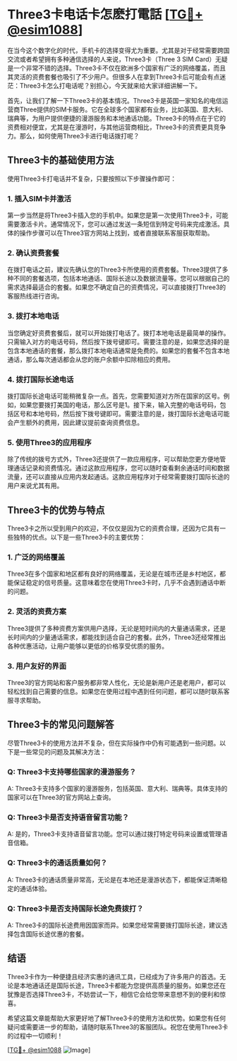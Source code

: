 # Three3卡电话卡怎麽打電話 [[TG💪+ @esim1088](https://t.me/s/esim1088)]

在当今这个数字化的时代，手机卡的选择变得尤为重要。尤其是对于经常需要跨国交流或者希望拥有多种通信选择的人来说，Three3卡（Three 3 SIM Card）无疑是一个非常不错的选择。Three3卡不仅在欧洲多个国家有广泛的网络覆盖，而且其灵活的资费套餐也吸引了不少用户。但很多人在拿到Three3卡后可能会有点迷茫：Three3卡怎么打电话呢？别担心，今天就来给大家详细讲解一下。

首先，让我们了解一下Three3卡的基本情况。Three3卡是英国一家知名的电信运营商Three提供的SIM卡服务。它在全球多个国家都有业务，比如英国、意大利、瑞典等，为用户提供便捷的漫游服务和本地通话功能。Three3卡的特点在于它的资费相对便宜，尤其是在漫游时，与其他运营商相比，Three3卡的资费更具竞争力。那么，如何使用Three3卡进行电话拨打呢？

## Three3卡的基础使用方法

使用Three3卡打电话并不复杂，只要按照以下步骤操作即可：

### 1. 插入SIM卡并激活

第一步当然是将Three3卡插入您的手机中。如果您是第一次使用Three3卡，可能需要激活卡片。通常情况下，您可以通过发送一条短信到特定号码来完成激活。具体的操作步骤可以在Three3官方网站上找到，或者直接联系客服获取帮助。

### 2. 确认资费套餐

在拨打电话之前，建议先确认您的Three3卡所使用的资费套餐。Three3提供了多种不同的套餐选项，包括本地通话、国际长途以及数据流量等。您可以根据自己的需求选择最适合的套餐。如果您不确定自己的资费情况，可以直接拨打Three3的客服热线进行咨询。

### 3. 拨打本地电话

当您确定好资费套餐后，就可以开始拨打电话了。拨打本地电话是最简单的操作。只需输入对方的电话号码，然后按下拨号键即可。需要注意的是，如果您选择的是包含本地通话的套餐，那么拨打本地电话通常是免费的。如果您的套餐不包含本地通话，那么每次通话都会从您的账户余额中扣除相应的费用。

### 4. 拨打国际长途电话

拨打国际长途电话可能稍微复杂一点。首先，您需要知道对方所在国家的区号。例如，如果您要拨打美国的电话，那么区号是1。接下来，输入完整的电话号码，包括区号和本地号码，然后按下拨号键即可。需要注意的是，拨打国际长途电话可能会产生额外的费用，因此建议提前查询资费信息。

### 5. 使用Three3的应用程序

除了传统的拨号方式外，Three3还提供了一款应用程序，可以帮助您更方便地管理通话记录和资费情况。通过这款应用程序，您可以随时查看剩余通话时间和数据流量，还可以直接从应用内发起通话。这款应用程序对于经常需要拨打国际长途的用户来说尤其有用。

## Three3卡的优势与特点

Three3卡之所以受到用户的欢迎，不仅仅是因为它的资费合理，还因为它具有一些独特的优点。以下是一些Three3卡的主要优势：

### 1. 广泛的网络覆盖

Three3在多个国家和地区都有良好的网络覆盖，无论是在城市还是乡村地区，都能保证稳定的信号质量。这意味着您在使用Three3卡时，几乎不会遇到通话中断的问题。

### 2. 灵活的资费方案

Three3提供了多种资费方案供用户选择，无论是短时间内的大量通话需求，还是长时间内的少量通话需求，都能找到适合自己的套餐。此外，Three3还经常推出各种优惠活动，让用户能够以更低的价格享受优质的服务。

### 3. 用户友好的界面

Three3的官方网站和客户服务都非常人性化，无论是新用户还是老用户，都可以轻松找到自己需要的信息。如果您在使用过程中遇到任何问题，都可以随时联系客服寻求帮助。

## Three3卡的常见问题解答

尽管Three3卡的使用方法并不复杂，但在实际操作中仍有可能遇到一些问题。以下是一些常见的问题及其解决方法：

### Q: Three3卡支持哪些国家的漫游服务？

A: Three3卡支持多个国家的漫游服务，包括英国、意大利、瑞典等。具体支持的国家可以在Three3的官方网站上查询。

### Q: Three3卡是否支持语音留言功能？

A: 是的，Three3卡支持语音留言功能。您可以通过拨打特定号码来设置或管理语音信箱。

### Q: Three3卡的通话质量如何？

A: Three3卡的通话质量非常高，无论是在本地还是漫游状态下，都能保证清晰稳定的通话体验。

### Q: Three3卡是否支持国际长途免费拨打？

A: Three3卡的国际长途费用因国家而异。如果您经常需要拨打国际长途，建议选择包含国际长途优惠的套餐。

## 结语

Three3卡作为一种便捷且经济实惠的通讯工具，已经成为了许多用户的首选。无论是本地通话还是国际长途，Three3卡都能为您提供高质量的服务。如果您还在犹豫是否选择Three3卡，不妨尝试一下，相信它会给您带来意想不到的便利和惊喜。

希望这篇文章能帮助大家更好地了解Three3卡的使用方法和优势。如果您有任何疑问或需要进一步的帮助，请随时联系Three3的客服团队。祝您在使用Three3卡的过程中一切顺利！

[[TG💪+ @esim1088](https://t.me/s/esim1088) ![Image](https://i.postimg.cc/4NQfJmqS/Snipaste-2025-05-13-00-14-12.png)]